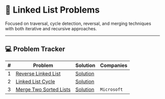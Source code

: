# 🔁 Linked List Problems

Focused on traversal, cycle detection, reversal, and merging techniques with both iterative and recursive approaches.

---

## 💻 Problem Tracker

| # | Problem                                                                         | Solution                      | Companies   |
|---|---------------------------------------------------------------------------------|-------------------------------|-------------|
| 1 | [Reverse Linked List](https://leetcode.com/problems/reverse-linked-list/)       | [Solution](./LinkedList.java) |             |
| 2 | [Linked List Cycle](https://leetcode.com/problems/linked-list-cycle/)           | [Solution](./LinkedList.java) |             |
| 3 | [Merge Two Sorted Lists](https://leetcode.com/problems/merge-two-sorted-lists/) | [Solution](./LinkedList.java) | `Microsoft` |